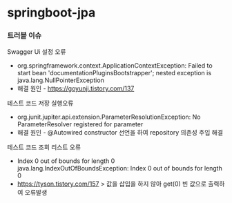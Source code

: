 # springboot-jpa

### 트러블 이슈

Swagger Ui 설정 오류<br>
- org.springframework.context.ApplicationContextException: Failed to start bean 'documentationPluginsBootstrapper'; nested exception is java.lang.NullPointerException
- 해결 원인 - https://goyunji.tistory.com/137

테스트 코드 저장 실행오류 <br>
- org.junit.jupiter.api.extension.ParameterResolutionException: No ParameterResolver registered for parameter
- 해결 원인 - @Autowired constructor 선언을 하여 repository 의존성 주입 해결

테스트 코드 조회 리스트 오류 <br>
- Index 0 out of bounds for length 0 java.lang.IndexOutOfBoundsException: Index 0 out of bounds for length 0
- https://tyson.tistory.com/157 > 값을 삽입을 하지 않아 get(0) 빈 값으로 출력하여 오류발생


